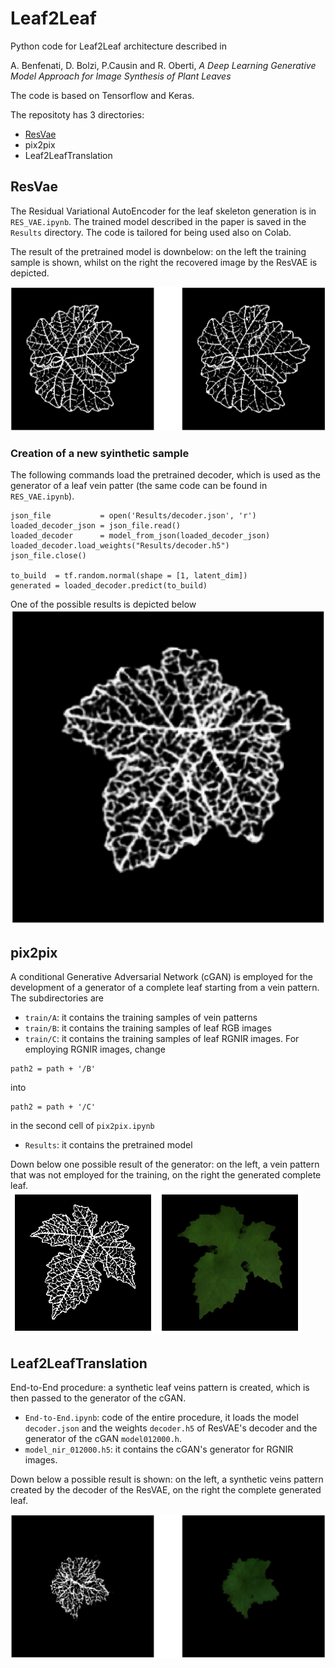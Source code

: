 # Leaf2Leaf

Python code for Leaf2Leaf architecture described in 

A. Benfenati, D. Bolzi, P.Causin and R. Oberti, *A Deep Learning Generative Model Approach for Image Synthesis of Plant Leaves*

The code is based on Tensorflow and Keras.

The repositoty has 3 directories:

- [ResVae](https://github.com/AleBenfe/Leaf2Leaf#resvae)
- pix2pix
- Leaf2LeafTranslation

## ResVae

The Residual Variational AutoEncoder for the leaf skeleton generation is in `RES_VAE.ipynb`. The trained model described in the paper is saved in the `Results` directory. The code is tailored for being used also on Colab.

The result of the pretrained model is downbelow: on the left the training sample is shown, whilst on the right the recovered image by the ResVAE is depicted.

![Image](https://github.com/AleBenfe/Leaf2Leaf/blob/main/Figures/ex_ResVae.png "Results of ResVAE")

### Creation of a new syinthetic sample

The following commands load the pretrained decoder, which is used as the generator of a leaf vein patter (the same code can be found in `RES_VAE.ipynb`).
```
json_file           = open('Results/decoder.json', 'r')
loaded_decoder_json = json_file.read()
loaded_decoder      = model_from_json(loaded_decoder_json)
loaded_decoder.load_weights("Results/decoder.h5")
json_file.close()

to_build  = tf.random.normal(shape = [1, latent_dim])
generated = loaded_decoder.predict(to_build)
```

One of the possible results is depicted below
![Image height="300"](https://github.com/AleBenfe/Leaf2Leaf/blob/main/Figures/ex_generated.png "Example of generated image")

## pix2pix

A conditional Generative Adversarial Network (cGAN) is employed for the development of a generator of a complete leaf starting from a vein pattern. The subdirectories are

* `train/A`: it contains the training samples of vein patterns
* `train/B`: it contains the training samples of leaf RGB images
* `train/C`: it contains the training samples of leaf RGNIR images. For employing RGNIR images, change 

```
path2 = path + '/B'
```

into 

```
path2 = path + '/C'
```
 in the second cell of `pix2pix.ipynb` 
* `Results`: it contains the pretrained model

Down below one possible result of the generator: on the left, a vein pattern that was not employed for the training, on the right the generated complete leaf.
<br>
![Image](https://github.com/AleBenfe/Leaf2Leaf/blob/main/Figures/not_seen.png "Unseen veins pattern") ![Image](https://github.com/AleBenfe/Leaf2Leaf/blob/main/Figures/generated.png "Complete generated image")

## Leaf2LeafTranslation

End-to-End procedure: a synthetic leaf veins pattern is created, which is then passed to the generator of the cGAN.  
* `End-to-End.ipynb`: code of the entire procedure, it loads the model `decoder.json` and the weights `decoder.h5` of ResVAE's decoder and the generator of the cGAN `model012000.h`. 
* `model_nir_012000.h5`: it contains the cGAN's generator for RGNIR images.

Down below a possible result is shown: on the left, a synthetic veins pattern created by the decoder of the ResVAE, on the right the complete generated leaf.

 ![Image](https://github.com/AleBenfe/Leaf2Leaf/blob/main/Figures/e2e.png "Unseen veins pattern") 



 

